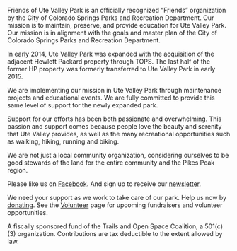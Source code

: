 Friends of Ute Valley Park is an officially recognized “Friends” organization by the City of Colorado Springs Parks and Recreation Department. Our mission is to maintain, preserve, and provide education for Ute Valley Park. Our mission is in alignment with the goals and master plan of the City of Colorado Springs Parks and Recreation Department.

In early 2014, Ute Valley Park was expanded with the acquisition of the adjacent Hewlett Packard property through TOPS. The last half of the former HP property was formerly transferred to Ute Valley Park in early 2015.

We are implementing our mission in Ute Valley Park through maintenance projects and educational events. We are fully committed to provide this same level of support for the newly expanded park.

Support for our efforts has been both passionate and overwhelming. This passion and support comes because people love the beauty and serenity that Ute Valley provides, as well as the many recreational opportunities such as walking, hiking, running and biking.

We are not just a local community organization, considering ourselves to be good stewards of the land for the entire community and the Pikes Peak region.

Please like us on [Facebook](https://www.facebook.com/pages/Friends-of-Ute-Valley-Park/587299441299521). And sign up to receive our [newsletter](http://visitor.r20.constantcontact.com/d.jsp?llr=q6xeywsab&p=oi&m=1119602499504&sit=ibyknjkjb&f=df52e186-d417-4e42-ad50-d03a10c7bd28).

We need your support as we work to take care of our park. Help us now by [donating](/Donate). See the [Volunteer](/Volunteer) page for upcoming fundraisers and volunteer opportunities.

A fiscally sponsored fund of the Trails and Open Space Coalition, a 501(c)(3) organization. Contributions are tax deductible to the extent allowed by law.

